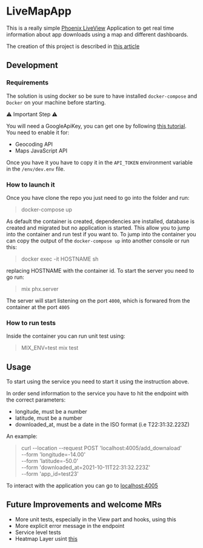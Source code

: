 # LiveMapApp

This is a really simple [Phoenix LiveView]() Application to get real time information about app downloads using a map and different dashboards.

The creation of this project is described in [this article]()

## Development
### Requirements
The solution is using docker so be sure to have installed `docker-compose` and `Docker` on your machine before starting.

:warning: Important Step :warning:

You will need a GoogleApiKey, you can get one by following [this tutorial](https://developers.google.com/maps/documentation/javascript/get-api-key). You need to enable it for:
- Geocoding API
- Maps JavaScript API

Once you have it you have to copy it in the `API_TOKEN` environment variable in the `/env/dev.env` file.

### How to launch it
Once you have clone the repo you just need to go into the folder and run:
> docker-compose up

As default the container is created, dependencies are installed, database is created and migrated but no application is started. This allow you to jump into the container and run test if you want to.
To jump into the container you can copy the output of the `docker-compose up` into another console or run this:
> docker exec -it HOSTNAME sh

replacing HOSTNAME with the container id.
To start the server you need to go run:
> mix phx.server

The server will start listening on the port `4000`, which is forwared from the container at the port `4005`

### How to run tests
Inside the container you can run unit test using:
> MIX_ENV=test mix test

## Usage
To start using the service you need to start it using the instruction above.

In order send information to the service you have to hit the endpoint with the correct parameters:
- longitude, must be a number
- latitude, must be a number
- downloaded_at, must be a date in the ISO format (i.e T22:31:32.223Z)

An example:
> curl --location --request POST 'localhost:4005/add_downaload' \
--form 'longitude=-14.00' \
--form 'latitude=-50.0' \
--form 'downloaded_at=2021-10-11T22:31:32.223Z' \
--form 'app_id=test23'

To interact with the application you can go to [localhost:4005](http://localhost:4005/)

## Future Improvements and welcome MRs
- More unit tests, especially in the View part and hooks, using this
- More explicit error message in the endpoint
- Service level tests
- Heatmap Layer usint [this](https://developers.google.com/maps/documentation/javascript/heatmaplayer)
